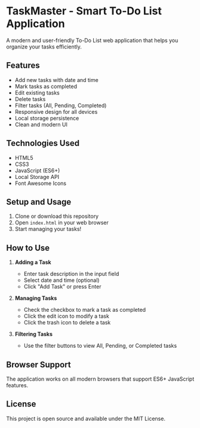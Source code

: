 # TaskMaster - Smart To-Do List Application

A modern and user-friendly To-Do List web application that helps you organize your tasks efficiently.

## Features

- Add new tasks with date and time
- Mark tasks as completed
- Edit existing tasks
- Delete tasks
- Filter tasks (All, Pending, Completed)
- Responsive design for all devices
- Local storage persistence
- Clean and modern UI

## Technologies Used

- HTML5
- CSS3
- JavaScript (ES6+)
- Local Storage API
- Font Awesome Icons

## Setup and Usage

1. Clone or download this repository
2. Open `index.html` in your web browser
3. Start managing your tasks!

## How to Use

1. **Adding a Task**
   - Enter task description in the input field
   - Select date and time (optional)
   - Click "Add Task" or press Enter

2. **Managing Tasks**
   - Check the checkbox to mark a task as completed
   - Click the edit icon to modify a task
   - Click the trash icon to delete a task

3. **Filtering Tasks**
   - Use the filter buttons to view All, Pending, or Completed tasks

## Browser Support

The application works on all modern browsers that support ES6+ JavaScript features.

## License

This project is open source and available under the MIT License. 
